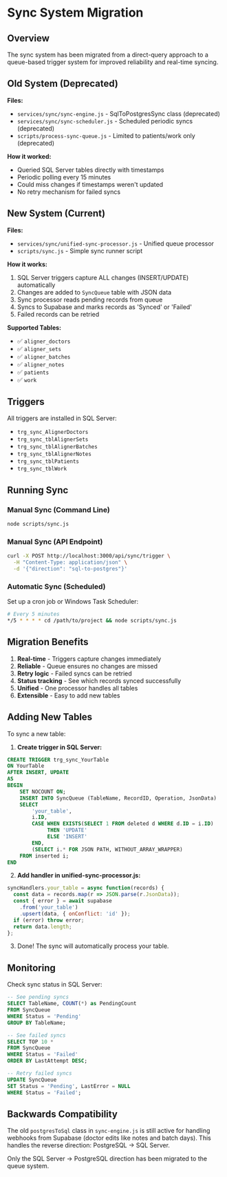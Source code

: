 # Sync System Migration

## Overview

The sync system has been migrated from a direct-query approach to a queue-based trigger system for improved reliability and real-time syncing.

## Old System (Deprecated)

**Files:**
- `services/sync/sync-engine.js` - SqlToPostgresSync class (deprecated)
- `services/sync/sync-scheduler.js` - Scheduled periodic syncs (deprecated)
- `scripts/process-sync-queue.js` - Limited to patients/work only (deprecated)

**How it worked:**
- Queried SQL Server tables directly with timestamps
- Periodic polling every 15 minutes
- Could miss changes if timestamps weren't updated
- No retry mechanism for failed syncs

## New System (Current)

**Files:**
- `services/sync/unified-sync-processor.js` - Unified queue processor
- `scripts/sync.js` - Simple sync runner script

**How it works:**
1. SQL Server triggers capture ALL changes (INSERT/UPDATE) automatically
2. Changes are added to `SyncQueue` table with JSON data
3. Sync processor reads pending records from queue
4. Syncs to Supabase and marks records as 'Synced' or 'Failed'
5. Failed records can be retried

**Supported Tables:**
- ✅ `aligner_doctors`
- ✅ `aligner_sets`
- ✅ `aligner_batches`
- ✅ `aligner_notes`
- ✅ `patients`
- ✅ `work`

## Triggers

All triggers are installed in SQL Server:
- `trg_sync_AlignerDoctors`
- `trg_sync_tblAlignerSets`
- `trg_sync_tblAlignerBatches`
- `trg_sync_tblAlignerNotes`
- `trg_sync_tblPatients`
- `trg_sync_tblWork`

## Running Sync

### Manual Sync (Command Line)
```bash
node scripts/sync.js
```

### Manual Sync (API Endpoint)
```bash
curl -X POST http://localhost:3000/api/sync/trigger \
  -H "Content-Type: application/json" \
  -d '{"direction": "sql-to-postgres"}'
```

### Automatic Sync (Scheduled)
Set up a cron job or Windows Task Scheduler:
```bash
# Every 5 minutes
*/5 * * * * cd /path/to/project && node scripts/sync.js
```

## Migration Benefits

1. **Real-time** - Triggers capture changes immediately
2. **Reliable** - Queue ensures no changes are missed
3. **Retry logic** - Failed syncs can be retried
4. **Status tracking** - See which records synced successfully
5. **Unified** - One processor handles all tables
6. **Extensible** - Easy to add new tables

## Adding New Tables

To sync a new table:

1. **Create trigger in SQL Server:**
```sql
CREATE TRIGGER trg_sync_YourTable
ON YourTable
AFTER INSERT, UPDATE
AS
BEGIN
    SET NOCOUNT ON;
    INSERT INTO SyncQueue (TableName, RecordID, Operation, JsonData)
    SELECT
        'your_table',
        i.ID,
        CASE WHEN EXISTS(SELECT 1 FROM deleted d WHERE d.ID = i.ID)
             THEN 'UPDATE'
             ELSE 'INSERT'
        END,
        (SELECT i.* FOR JSON PATH, WITHOUT_ARRAY_WRAPPER)
    FROM inserted i;
END
```

2. **Add handler in unified-sync-processor.js:**
```javascript
syncHandlers.your_table = async function(records) {
  const data = records.map(r => JSON.parse(r.JsonData));
  const { error } = await supabase
    .from('your_table')
    .upsert(data, { onConflict: 'id' });
  if (error) throw error;
  return data.length;
};
```

3. Done! The sync will automatically process your table.

## Monitoring

Check sync status in SQL Server:
```sql
-- See pending syncs
SELECT TableName, COUNT(*) as PendingCount
FROM SyncQueue
WHERE Status = 'Pending'
GROUP BY TableName;

-- See failed syncs
SELECT TOP 10 *
FROM SyncQueue
WHERE Status = 'Failed'
ORDER BY LastAttempt DESC;

-- Retry failed syncs
UPDATE SyncQueue
SET Status = 'Pending', LastError = NULL
WHERE Status = 'Failed';
```

## Backwards Compatibility

The old `postgresToSql` class in `sync-engine.js` is still active for handling webhooks from Supabase (doctor edits like notes and batch days). This handles the reverse direction: PostgreSQL → SQL Server.

Only the SQL Server → PostgreSQL direction has been migrated to the queue system.
